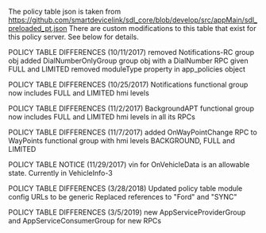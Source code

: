 The policy table json is taken from https://github.com/smartdevicelink/sdl_core/blob/develop/src/appMain/sdl_preloaded_pt.json
There are custom modifications to this table that exist for this policy server. See below for details.

POLICY TABLE DIFFERENCES (10/11/2017)
removed Notifications-RC group obj
added DialNumberOnlyGroup group obj with a DialNumber RPC given FULL and LIMITED
removed moduleType property in app_policies object

POLICY TABLE DIFFERENCES (10/25/2017)
Notifications functional group now includes FULL and LIMITED hmi levels

POLICY TABLE DIFFERENCES (11/2/2017)
BackgroundAPT functional group now includes FULL and LIMITED hmi levels in all its RPCs

POLICY TABLE DIFFERENCES (11/7/2017)
added OnWayPointChange RPC to WayPoints functional group with hmi levels BACKGROUND, FULL and LIMITED

POLICY TABLE NOTICE (11/29/2017)
vin for OnVehicleData is an allowable state. Currently in VehicleInfo-3

POLICY TABLE DIFFERENCES (3/28/2018)
Updated policy table module config URLs to be generic
Replaced references to "Ford" and "SYNC"

POLICY TABLE DIFFERENCES (3/5/2019)
new AppServiceProviderGroup and AppServiceConsumerGroup for new RPCs